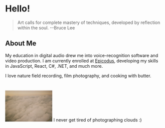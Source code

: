 # Hello! 

> Art calls for complete mastery of techniques, developed by reflection within the soul. --Bruce Lee

## About Me 

My education in digital audio drew me into voice-recognition software and video production. I am currently enrolled at [Epicodus](https://www.epicodus.com/what-to-expect), developing my skills in JavaScript, React, C#, .NET, and much more. 

I love nature field recording, film photography, and cooking with butter.

# 

<img src='img/clouds.JPG' alt='ariel view of fluffy, golden cloud tops' style="height:100px; width: auto">
I never get tired of photographing clouds :)
